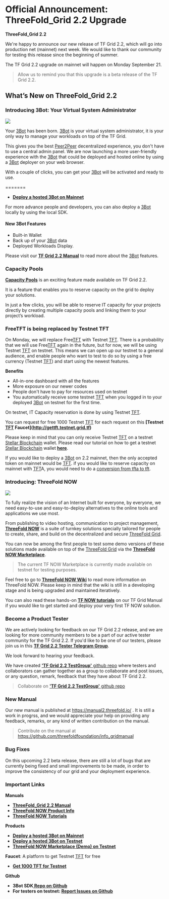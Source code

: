 # Official Announcement: ThreeFold_Grid 2.2 Upgrade

**ThreeFold_Grid 2.2**

We're happy to announce our new release of TF Grid 2.2, which will go into production net (mainnet) next week. We would like to thank our community for testing this release since the beginning of summer.

The TF Grid 2.2 upgrade on mainnet will happen on Monday September 21.

> Allow us to remind you that this upgrade is a beta release of the TF Grid 2.2.

## What’s New on ThreeFold_Grid 2.2

### Introducing 3Bot: Your Virtual System Administrator

![](threefold__3botadmin.png  )

Your [3Bot](threefold__3bot_def) has been born. [3Bot](threefold__3bot_def) is your virtual system administrator, it is your only way to manage your workloads on top of the TF Grid.

This gives you the best [Peer2Peer](threefold__peer2peer) decentralized experience, you don't have to use a central admin panel.
We are now launching a more user-friendly experience with the [3Bot](threefold__3bot_def) that could be deployed and hosted online by using a [3Bot](threefold__3bot_def) deployer on your web browser.

With a couple of clicks, you can get your [3Bot](threefold__3bot_def) will be activated and ready to use.

=======

- [**Deploy a hosted 3Bot on Mainnet**](http://deploy3bot.grid.tf)

For more advance people and developers, you can also deploy a [3Bot](threefold__3bot_def) locally by using the local SDK.

#### New 3Bot Features

- Built-in Wallet
- Back up of your [3Bot](threefold__3bot_def) data
- Deployed Workloads Display.

Please visit our **[TF Grid 2.2 Manual](https://manual2.threefold.io/)** to read more about the [3Bot](threefold__3bot_def) features.

### Capacity Pools

**[Capacity Pools](https://manual2.threefold.io/#/3bot_capacity_pools)** is an exciting feature made available on TF Grid 2.2.

It is a feature that enables you to reserve capacity on the grid to deploy your solutions.

In just a few clicks, you will be able to reserve IT capacity for your projects directly by creating multiple capacity pools and linking them to your project’s workload.

### FreeTFT is being replaced by Testnet TFT

On Monday, we will replace Free[TFT](threefold__threefold_token) with Testnet [TFT](threefold__threefold_token). There is a probability that we will use Free[TFT](threefold__threefold_token) again in the future, but for now, we will be using Testnet [TFT](threefold__threefold_token) on testnet. This means we can open up our testnet to a general audience, and enable people who want to test to do so by using a free currency (Testnet [TFT](threefold__threefold_token)) and start using the newest features.

**Benefits**

- All-in-one dashboard with all the features
- More exposure on our newer codes
- People don't have to pay for resources used on testnet
- You automatically receive some testnet [TFT](threefold__threefold_token) when you logged in to your deployed [3Bot](threefold__3bot_def) on testnet for the first time.

On testnet, IT Capacity reservation is done by using Testnet [TFT](threefold__threefold_token).

You can request for free 1000 Testnet [TFT](threefold__threefold_token) for each request on this **[Testnet [TFT](threefold__threefold_token) Faucet](http://gettft.testnet.grid.tf)**

Please keep in mind that you can only receive Testnet [TFT](threefold__threefold_token) on a testnet [Stellar Blockchain](threefold__stellar_blockchain) wallet. Please read our tutorial on how to get a testnet [Stellar Blockchain](threefold__stellar_blockchain) wallet **[here](https://manual2.threefold.io/#/testnet_gettft)**.

If you would like to deploy a [3Bot](threefold__3bot_def) on 2.2 mainnet, then the only accepted token on mainnet would be [TFT](threefold__threefold_token). if you would like to reserve capacity on mainnet with [TFT](threefold__threefold_token)A, you would need to do a [conversion from tfta to tft](threefold__tfta_to_tft.md).

### Introducing: ThreeFold NOW

![](threefold__marketplace.png  )

To fully realize the vision of an Internet built for everyone, by everyone, we need easy-to-use and easy-to-deploy alternatives to the online tools and applications we use most.

From publishing to video hosting, communication to project management, **[ThreeFold NOW](http://now.threefold.io)** is a suite of turnkey solutions specially tailored for people to create, share, and build on the decentralized and secure [ThreeFold Grid](threefold__threefold_grid).

You can now be among the first people to test some demo versions of these solutions made available on top of the [ThreeFold Grid](threefold__threefold_grid) via the **[ThreeFold NOW Marketplace](http://marketplace.threefold.io)**.

> The current TF NOW Marketplace is currently made available on testnet for testing purposes.

Feel free to go to **[ThreeFold NOW Wiki](http://now2.threefold.io)** to read more information on ThreeFold NOW. Please keep in mind that the wiki is still in a developing stage and is being upgraded and maintained iteratively.

You can also read these hands-on **[TF NOW tutorials](https://manual2.threefold.io/#/threefold_now)** on our TF Grid Manual if you would like to get started and deploy your very first TF NOW solution.

### Become a Product Tester

We are actively looking for feedback on our TF Grid 2.2 release, and we are looking for more community members to be a part of our active tester community for the TF Grid 2.2. If you'd like to be one of our testers, please join us in this **[TF Grid 2.2 Tester Telegram Group](https://t.me/joinchat/BwOvOxxgK59GmRoZ2_sM0w)**.

We look forward to hearing your feedback.

We have created [**'TF Grid 2.2 TestGroup'** github repo](https://github.com/threefoldfoundation/info_tfgrid22_testgroup) where testers and collaborators can gather together as a group to collaborate and post issues, or any question, remark, feedback that they have about TF Grid 2.2.

> Collaborate on [**'TF Grid 2.2 TestGroup'** github repo](https://github.com/threefoldfoundation/info_tfgrid22_testgroup)

### New Manual

Our new manual is published at https://manual2.threefold.io/ .
It is still a work in progrss, and we would appreciate your help on providing any feedback, remarks, or any kind of written contribution on the manual.

> Contribute on the manual at https://github.com/threefoldfoundation/info_gridmanual

### Bug Fixes

On this upcoming 2.2 beta release, there are still a lot of bugs that are currently being fixed and small improvements to be made, in order to improve the consistency of our grid and your deployment experience.

### **Important Links**

**Manuals**

- **[ThreeFold_Grid 2.2 Manual](https://manual2.threefold.io/)**</span>
- **[ThreeFold NOW Product Info](http://now.threefold.io)**
- **[ThreeFold NOW Tutorials](https://manual2.threefold.io/#/threefold_now)**

**Products**

- **[Deploy a hosted 3Bot on Mainnet](http://deploy3bot.grid.tf)**
- **[Deploy a hosted 3Bot on Testnet](http://deploy3bot.testnet.grid.tf)**
- **[ThreeFold NOW Marketplace (Demo) on Testnet](http://marketplace.threefold.io)**

**Faucet**: A platform to get Testnet [TFT](threefold__threefold_token) for free

- **[Get 1000 TFT for Testnet](http://gettft.testnet.grid.tf)**

**Github**

- **3Bot SDK[ Repo on Github](https://github.com/threefoldtech/js-sdk/)**
- **For testers on testnet: [Report Issues on Github](https://github.com/threefoldfoundation/info_tfgrid22_testgroup)**